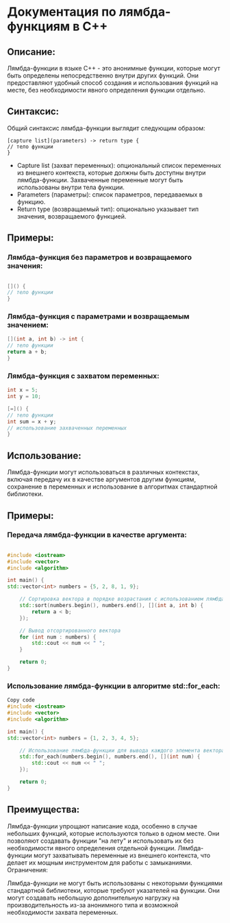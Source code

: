 # Документация по лямбда-функциям в C++

## Описание:
Лямбда-функции в языке C++ - это анонимные функции, которые могут быть определены непосредственно внутри других функций. Они предоставляют удобный способ создания и использования функций на месте, без необходимости явного определения функции отдельно.

## Синтаксис:
Общий синтаксис лямбда-функции выглядит следующим образом:

```
[capture list](parameters) -> return type {
// тело функции
}
```
* Capture list (захват переменных): опциональный список переменных из внешнего контекста, которые должны быть доступны внутри лямбда-функции. Захваченные переменные могут быть использованы внутри тела функции.
* Parameters (параметры): список параметров, передаваемых в функцию.
* Return type (возвращаемый тип): опционально указывает тип значения, возвращаемого функцией.
## Примеры:

### Лямбда-функция без параметров и возвращаемого значения:
```cpp

[]() {
// тело функции
}
```
### Лямбда-функция с параметрами и возвращаемым значением:
```cpp
[](int a, int b) -> int {
// тело функции
return a + b;
}
```
### Лямбда-функция с захватом переменных:
```cpp
int x = 5;
int y = 10;

[=]() {
// тело функции
int sum = x + y;
// использование захваченных переменных
}
```
## Использование:
Лямбда-функции могут использоваться в различных контекстах, включая передачу их в качестве аргументов другим функциям, сохранение в переменных и использование в алгоритмах стандартной библиотеки.

## Примеры:

### Передача лямбда-функции в качестве аргумента:
```cpp

#include <iostream>
#include <vector>
#include <algorithm>

int main() {
std::vector<int> numbers = {5, 2, 8, 1, 9};

    // Сортировка вектора в порядке возрастания с использованием лямбда-функции
    std::sort(numbers.begin(), numbers.end(), [](int a, int b) {
        return a < b;
    });

    // Вывод отсортированного вектора
    for (int num : numbers) {
        std::cout << num << " ";
    }

    return 0;
}
```
### Использование лямбда-функции в алгоритме std::for_each:
```cpp
Copy code
#include <iostream>
#include <vector>
#include <algorithm>

int main() {
std::vector<int> numbers = {1, 2, 3, 4, 5};

    // Использование лямбда-функции для вывода каждого элемента вектора
    std::for_each(numbers.begin(), numbers.end(), [](int num) {
        std::cout << num << " ";
    });

    return 0;
}
```
## Преимущества:

Лямбда-функции упрощают написание кода, особенно в случае небольших функций, которые используются только в одном месте.
Они позволяют создавать функции "на лету" и использовать их без необходимости явного определения отдельной функции.
Лямбда-функции могут захватывать переменные из внешнего контекста, что делает их мощным инструментом для работы с замыканиями.
Ограничения:

Лямбда-функции не могут быть использованы с некоторыми функциями стандартной библиотеки, которые требуют указателей на функции.
Они могут создавать небольшую дополнительную нагрузку на производительность из-за анонимного типа и возможной необходимости захвата переменных.